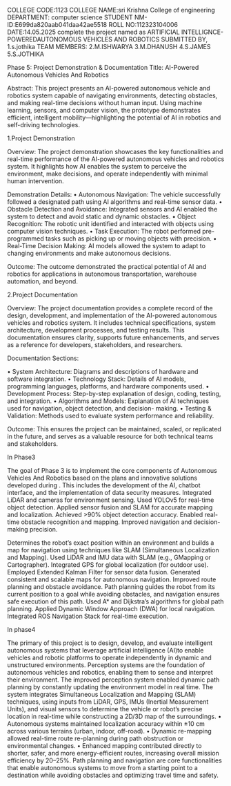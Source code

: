 COLLEGE CODE:1123
COLLEGE NAME:sri Krishna College of engineering 
DEPARTMENT: computer science 
STUDENT NM-ID:E699da820aab041daa42ae5518
ROLL NO:112323104006
DATE:14.05.2025
complete the project named as
ARTIFICIAL INTELLIGNCE-POWEREDAUTONOMOUS VEHICLES AND ROBOTICS 
SUBMITTED BY,
1.s.jothika
TEAM MEMBERS: 2.M.ISHWARYA 3.M.DHANUSH 4.S.JAMES 5.S.JOTHIKA

Phase 5: Project Demonstration & Documentation
Title: AI-Powered Autonomous Vehicles And Robotics

Abstract: This project presents an AI-powered autonomous vehicle and robotics system capable of navigating environments, detecting obstacles, and making real-time decisions without human input. Using machine learning, sensors, and computer vision, the prototype demonstrates efficient, intelligent mobility—highlighting the potential of AI in robotics and self-driving technologies.

1.Project Demonstration

Overview: The project demonstration showcases the key functionalities and real-time performance of the AI-powered autonomous vehicles and robotics system. It highlights how AI enables the system to perceive the environment, make decisions, and operate independently with minimal human intervention.

Demonstration Details: • Autonomous Navigation: The vehicle successfully followed a designated path using AI algorithms and real-time sensor data. • Obstacle Detection and Avoidance: Integrated sensors and AI enabled the system to detect and avoid static and dynamic obstacles. • Object Recognition: The robotic unit identified and interacted with objects using computer vision techniques. • Task Execution: The robot performed pre-programmed tasks such as picking up or moving objects with precision. • Real-Time Decision Making: AI models allowed the system to adapt to changing environments and make autonomous decisions.

Outcome: The outcome demonstrated the practical potential of AI and robotics for applications in autonomous transportation, warehouse automation, and beyond.

2.Project Documentation

Overview: The project documentation provides a complete record of the design, development, and implementation of the AI-powered autonomous vehicles and robotics system. It includes technical specifications, system architecture, development processes, and testing results. This documentation ensures clarity, supports future enhancements, and serves as a reference for developers, stakeholders, and researchers.

Documentation Sections:

•  System Architecture: Diagrams and descriptions of hardware and software integration.
•  Technology Stack: Details of AI models, programming languages, platforms, and hardware components used.
•  Development Process: Step-by-step explanation of design, coding, testing, and integration.
•  Algorithms and Models: Explanation of AI techniques used for navigation, object detection, and decision-  making.
• Testing & Validation: Methods used to evaluate system performance and reliability.

Outcome: This ensures the project can be maintained, scaled, or replicated in the future, and serves as a valuable resource for both technical teams and stakeholders.

In Phase3

The goal of Phase 3 is to implement the core components of Autonomous Vehicles And Robotics based on the plans and innovative solutions developed during . This includes the development of the AI, chatbot interface, and the implementation of data security measures. Integrated LiDAR and cameras for environment sensing. Used YOLOv5 for real-time object detection. Applied sensor fusion and SLAM for accurate mapping and localization. Achieved >90% object detection accuracy. Enabled real-time obstacle recognition and mapping. Improved navigation and decision-making precision.

Determines the robot’s exact position within an environment and builds a map for navigation using techniques like SLAM (Simultaneous Localization and Mapping). Used LiDAR and IMU data with SLAM (e.g., GMapping or Cartographer). Integrated GPS for global localization (for outdoor use). Employed Extended Kalman Filter for sensor data fusion. Generated consistent and scalable maps for autonomous navigation. Improved route planning and obstacle avoidance. Path planning guides the robot from its current position to a goal while avoiding obstacles, and navigation ensures safe execution of this path. Used A* and Dijkstra’s algorithms for global path planning. Applied Dynamic Window Approach (DWA) for local navigation. Integrated ROS Navigation Stack for real-time execution.

In phase4

The primary of this project is to design, develop, and evaluate intelligent autonomous systems that leverage artificial intelligence (AI)to enable vehicles and robotic platforms to operate independently in dynamic and unstructured environments. Perception systems are the foundation of autonomous vehicles and robotics, enabling them to sense and interpret their environment. The improved perception system enabled dynamic path planning by constantly updating the environment model in real time. The system integrates Simultaneous Localization and Mapping (SLAM) techniques, using inputs from LiDAR, GPS, IMUs (Inertial Measurement Units), and visual sensors to determine the vehicle or robot’s precise location in real-time while constructing a 2D/3D map of the surroundings. • Autonomous systems maintained localization accuracy within ±10 cm across various terrains (urban, indoor, off-road). • Dynamic re-mapping allowed real-time route re-planning during path obstruction or environmental changes. • Enhanced mapping contributed directly to shorter, safer, and more energy-efficient routes, increasing overall mission efficiency by 20–25%. Path planning and navigation are core functionalities that enable autonomous systems to move from a starting point to a destination while avoiding obstacles and optimizing travel time and safety.
